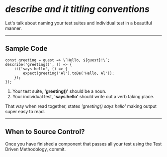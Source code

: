 _describe and it titling conventions_
=====================================

Let's talk about naming your test suites and individual test in a beautiful manner.

* * *

Sample Code
-----------

    const greeting = guest => \`Hello, ${guest}!\`;
    describe('greeting()', () => {
        it('says hello', () => {
            expect(greeting('Al').toBe('Hello, Al'));
        });
    });

1.  Your test suite, **'greeting()'** should be a noun.
2.  Your individual test, **'says hello'** should write out a verb taking place.

That way when read together, states _'greeting() says hello'_ making output super easy to read.

* * *

When to Source Control?
-----------------------

Once you have finished a component that passes all your test using the Test Driven Methodology, commit.